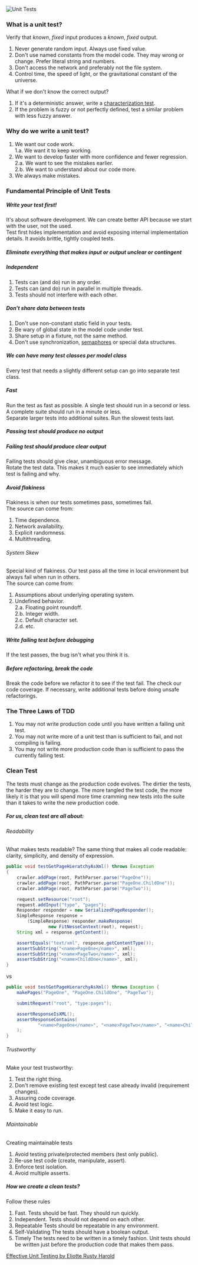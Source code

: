 ![Unit Tests](https://drive.google.com/uc?export=view&id=1aBPUTdEOVZFDNy9uIkQUzCLvgwGai8XZ)

### What is a unit test?

Verify that _known_, _fixed_ input produces a _known_, _fixed_ output.

1. Never generate random input. Always use fixed value.  
2. Don't use named constants from the model code. They may wrong or change. Prefer literal string and numbers.  
3. Don't access the network and preferably not the file system.  
4. Control time, the speed of light, or the gravitational constant of the universe.

What if we don't know the correct output?  
1. If it's a deterministic answer, write a [characterization test](https://www.artima.com/weblogs/viewpost.jsp?thread=198296).  
2. If the problem is fuzzy or not perfectly defined, test a similar problem with less fuzzy answer.

### Why do we write a unit test?

1. We want our code work.  
 1.a. We want it to keep working.  
2. We want to develop faster with more confidence and fewer regression.  
 2.a. We want to see the mistakes earlier.  
 2.b. We want to understand about our code more.  
3. We always make mistakes.

### Fundamental Principle of Unit Tests

##### Write your test first!

It's about software development. We can create better API because we start with the user, not the used.  
Test first hides implementation and avoid exposing internal implementation details. It avoids brittle, tightly coupled tests.

##### Eliminate everything that makes input or output unclear or contingent

##### Independent

1. Tests can (and do) run in any order.  
2. Tests can (and do) run in parallel in multiple threads.  
3. Tests should not interfere with each other.

##### Don't share data between tests

1. Don't use non-constant static field in your tests.  
2. Be wary of global state in the model code under test.  
3. Share setup in a fixture, not the same method.  
4. Don't use synchronization, [semaphores](https://www.baeldung.com/cs/semaphore) or special data structures.

##### We can have many test classes per model class

Every test that needs a slightly different setup can go into separate test class.

##### Fast

Run the test as fast as possible. A single test should run in a second or less. A complete suite should run in a minute or less.  
Separate larger tests into additional suites. Run the slowest tests last.

##### Passing test should produce no output

##### Failing test should produce clear output

Failing tests should give clear, unambiguous error message.  
Rotate the test data. This makes it much easier to see immediately which test is failing and why.

##### Avoid flakiness

Flakiness is when our tests sometimes pass, sometimes fail.  
The source can come from:  
1. Time dependence.  
2. Network availability.  
3. Explicit randomness.  
4. Multithreading.

###### System Skew

Special kind of flakiness. Our test pass all the time in local environment but always fail when run in others.  
The source can come from:  
1. Assumptions about underlying operating system.  
2. Undefined behavior.  
 2.a. Floating point roundoff.  
 2.b. Integer width.  
 2.c. Default character set.  
 2.d. etc.

##### Write failing test before debugging

If the test passes, the bug isn't what you think it is.

##### Before refactoring, break the code

Break the code before we refactor it to see if the test fail. The check our code coverage. If necessary, write additional tests before doing unsafe refactorings.

### The Three Laws of TDD

1. You may not write production code until you have written a failing unit test.  
2. You may not write more of a unit test than is sufficient to fail, and not compiling is failing.  
3. You may not write more production code than is sufficient to pass the currently failing test.

### Clean Test

The tests must change as the production code evolves. The dirtier the tests, the harder they are to change. The more tangled the test code, the more likely it is that you will spend more time cramming new tests into the suite than it takes to write the new production code.

##### For us, clean test are all about:

###### Readability

What makes tests readable? The same thing that makes all code readable: clarity, simplicity, and density of expression.

```java
public void testGetPageHieratchyAsXml() throws Exception
{
	crawler.addPage(root, PathParser.parse("PageOne"));
	crawler.addPage(root, PathParser.parse("PageOne.ChildOne"));
	crawler.addPage(root, PathParser.parse("PageTwo"));

	request.setResource("root");
	request.addInput("type", "pages");
	Responder responder = new SerializedPageResponder();
	SimpleResponse response =
		(SimpleResponse) responder.makeResponse(
				new FitNesseContext(root), request);
	String xml = response.getContent();

	assertEquals("text/xml", response.getContentType());
	assertSubString("<name>PageOne</name>", xml);
	assertSubString("<name>PageTwo</name>", xml);
	assertSubString("<name>ChildOne</name>", xml);
}
```  
vs  
```java
public void testGetPageHierarchyAsXml() throws Exception {
	makePages("PageOne", "PageOne.ChildOne", "PageTwo");

	submitRequest("root", "type:pages");

	assertResponseIsXML();
	assertResponseContains(
			"<name>PageOne</name>", "<name>PageTwo</name>", "<name>ChildOne</name>"
	);
}
```

###### Trustworthy

Make your test trustworthy:  
1. Test the right thing.  
2. Don't remove existing test except test case already invalid (requirement  changes).  
3. Assuring code coverage.  
4. Avoid test logic.  
5. Make it easy to run.

###### Maintainable

Creating maintainable tests  
1. Avoid testing private/protected members (test only public).  
2. Re-use test code (create, manipulate, assert).  
3. Enforce test isolation.  
4. Avoid multiple asserts.

##### How we create a clean tests?

Follow these rules  
1. Fast. Tests should be fast. They should run quickly.  
2. Independent. Tests should not depend on each other.  
3. Repeatable Tests should be repeatable in any environment.  
4. Self-Validating The tests should have a boolean output.  
5. Timely The tests need to be written in a timely fashion. Unit tests should be written just before the production code that makes them pass.

[Effective Unit Testing by Eliotte Rusty Harold](https://www.youtube.com/watch?v=fr1E9aVnBxw)
